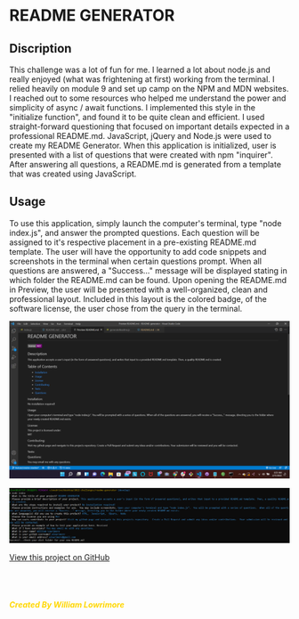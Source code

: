 # README GENERATOR

## Discription

This challenge was a lot of fun for me.  I learned a lot about node.js and really enjoyed (what was frightening at first) working from the terminal.  I relied heavily on module 9 and set up camp on the NPM and MDN websites.  I reached out to some resources who helped me understand the power and simplicity of async / await functions.  I implemented this style in the "initialize function", and found it to be quite clean and efficient.  I used straight-forward questioning that focused on important details expected in a professional README.md. JavaScript, jQuery and Node.js were used to create my README Generator. When this application is initialized, user is presented with a list of questions that were created with npm "inquirer".  After answering all questions, a README.md is generated from a template that was created using JavaScript.

## Usage

To use this application, simply launch the computer's terminal, type "node index.js", and answer the prompted questions.  Each question will be assigned to it's respective placement in a pre-existing README.md template. The user will have the opportunity to add code snippets and screenshots in the terminal when certain questions prompt.  When all questions are answered, a "Success..." message will be displayed stating in which folder the README.md can be found.  Upon opening the README.md in Preview, the user will be presented with a well-organized, clean and professional layout.  Included in this layout is the colored badge, of the software license, the user chose from the query in the terminal.

<img src= "src\assets\images\image-preview-rdme.png" alt= "README.md Preview"></img>

<img src= "src\assets\images\terminal-rdme.jpg" alt= "README.md Terminal Questions Example"></img>

<a href= "https://github.com/wlowrimore/vandy-bc-readme-gen-2022" target= "_blank" rel= "noreferrer">View this project on GitHub</a>

<br /><br />

<h5 style="color: gold;">Created By William Lowrimore</h5>
